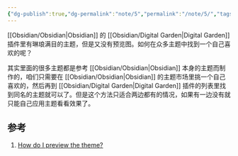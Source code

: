 ```yaml
---
{"dg-publish":true,"dg-permalink":"note/5","permalink":"/note/5/","tags":["Obsidian"],"created":"2024-06-08 06:30:24","updated":"2024-06-08 07:00:30"}
---
```


[[Obsidian/Obsidian\|Obsidian]] 的 [[Obsidian/Digital Garden\|Digital Garden]] 插件里有琳琅满目的主题，但是又没有预览图。如何在众多主题中找到一个自己喜欢的呢？

其实里面的很多主题都是参考 [[Obsidian/Obsidian\|Obsidian]] 本身的主题而制作的，咱们只需要在 [[Obsidian/Obsidian\|Obsidian]] 的主题市场里挑一个自己喜欢的，然后再到 [[Obsidian/Digital Garden\|Digital Garden]] 插件的列表里找到同名的主题就可以了。但是这个方法只适合两边都有的情况，如果有一边没有就只能自己应用主题看看效果了。

## 参考
1. [How do I preview the theme?](https://github.com/oleeskild/obsidian-digital-garden/issues/310)